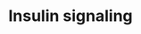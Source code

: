 ---
annotations:
- id: PW:0000143
  parent: regulatory pathway
  type: Pathway Ontology
  value: insulin signaling pathway
authors:
- M.Patti
- MaintBot
- Thomas
- Andra
- Khanspers
- Mkutmon
- MartijnVanIersel
- Eduati
- AlexanderPico
- Ycc86829
- Eweitz
citedin:
- link: PMC7925531
  title: Identification of candidate genes and pathways in retinopathy of prematurity
    by whole exome sequencing of preterm infants enriched in phenotypic extremes (2021)
- link: PMC6309236
  title: Biological Pathways Leading From ANGPTL8 to Diabetes Mellitus–A Co-expression
    Network Based Analysis (2018)
- link: PMC5884486
  title: 'From SNPs to pathways: Biological interpretation of type 2 diabetes (T2DM)
    genome wide association study (GWAS) results (2018)'
- link: 10.3390/ijms25115731
  title: Longitudinal Neuropathological Consequences of Extracranial Radiation Therapy
    in Mice (2024)
communities:
- ONTOX
description: Insulin signaling influences energy metabolism as well as growth. The
  presence of insulin signals the fed state, and this signal is passed via the AKT
  branch, which leads to the uptake of glucose from the blood. Other branches of the
  signal cascade lead to cell growth and differentiation.   Proteins on this pathway
  have targeted assays available via the [https://assays.cancer.gov/available_assays?wp_id=WP481
  CPTAC Assay Portal]
last-edited: 2024-08-07
ndex: 649ca25f-8b60-11eb-9e72-0ac135e8bacf
organisms:
- Homo sapiens
redirect_from:
- /index.php/Pathway:WP481
- /instance/WP481
- /instance/WP481_r135171
revision: r135171
schema-jsonld:
- '@context': https://schema.org/
  '@id': https://wikipathways.github.io/pathways/WP481.html
  '@type': Dataset
  creator:
    '@type': Organization
    name: WikiPathways
  description: Insulin signaling influences energy metabolism as well as growth. The
    presence of insulin signals the fed state, and this signal is passed via the AKT
    branch, which leads to the uptake of glucose from the blood. Other branches of
    the signal cascade lead to cell growth and differentiation.   Proteins on this
    pathway have targeted assays available via the [https://assays.cancer.gov/available_assays?wp_id=WP481
    CPTAC Assay Portal]
  keywords:
  - AKT1
  - AKT2
  - APS
  - ARF1
  - ARF6
  - CAP1
  - CBL
  - CBLB
  - CBLC
  - CRK
  - EGR1
  - EHD1
  - EHD2
  - EIF4E
  - EIF4EBP1
  - ELK1
  - ENPP1
  - FLOT1
  - FLOT2
  - FOS
  - FOXO1A
  - FOXO3A
  - FRAP1
  - GAB1
  - GRB10
  - GRB14
  - GRB2
  - GSK3A
  - GSK3B
  - GYG
  - GYS1
  - GYS2
  - HRAS
  - IGF1R
  - IKBKB
  - INPP4A
  - INPPL1
  - INSR
  - IRS1
  - IRS1/2
  - IRS2
  - IRS4
  - JUN
  - KIF3A
  - KIF5B
  - LIPE
  - MAP2K1
  - MAP2K2
  - MAP2K3
  - MAP2K4
  - MAP2K5
  - MAP2K6
  - MAP2K7
  - MAP3K1
  - MAP3K10
  - MAP3K11
  - MAP3K12
  - MAP3K13
  - MAP3K14
  - MAP3K2
  - MAP3K3
  - MAP3K4
  - MAP3K5
  - MAP3K6
  - MAP3K7
  - MAP3K8
  - MAP3K9
  - MAP4K1
  - MAP4K2
  - MAP4K3
  - MAP4K4
  - MAP4K5
  - MAPK1
  - MAPK10
  - MAPK11
  - MAPK12
  - MAPK13
  - MAPK14
  - MAPK3
  - MAPK4
  - MAPK6
  - MAPK7
  - MAPK8
  - MAPK9
  - MINK1
  - MYO1C
  - PDPK1
  - PFKL
  - PFKM
  - PIK3
  - PIK3C2A
  - PIK3C2G
  - PIK3C3
  - PIK3CA
  - PIK3CB
  - PIK3CD
  - PIK3CG
  - PIK3R1
  - PIK3R2
  - PIK3R3
  - PIK3R4
  - PPP1R3A
  - PRKAA1
  - PRKAA2
  - PRKCA
  - PRKCB1
  - PRKCD
  - PRKCH
  - PRKCI
  - PRKCQ
  - PRKCZ
  - PSCD3
  - PTEN
  - PTP
  - PTPN1
  - PTPN11
  - PTPRF
  - RAB4A
  - RAC1
  - RAC2
  - RAF1
  - RAPGEF1
  - RHEB
  - RHOJ
  - RHOQ
  - RPS6KA1
  - RPS6KA2
  - RPS6KA3
  - RPS6KA4
  - RPS6KA5
  - RPS6KA6
  - RPS6KB1
  - RPS6KB2
  - RRAD
  - SGK
  - SGK2
  - SGKL
  - SHC1
  - SHC2
  - SHC3
  - SLC2A1
  - SLC2A4
  - SNAP23
  - SNAP25
  - SNX26
  - SOCS1
  - SOCS3
  - SORBS1
  - SOS1
  - SOS2
  - SRF
  - STX4A
  - STXBP1
  - STXBP2
  - STXBP3
  - STXBP4
  - TBC1D4
  - TRIB3
  - TSC1
  - TSC2
  - VAMP2
  - XBP1
  license: CC0
  name: Insulin signaling
seo: CreativeWork
title: Insulin signaling
wpid: WP481
---